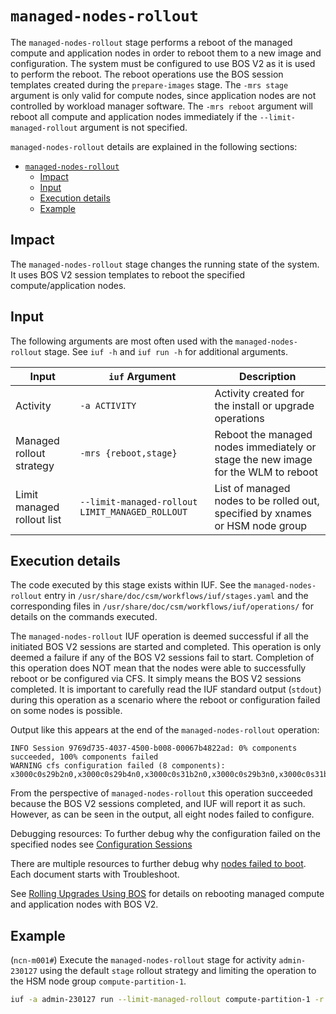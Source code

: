 # `managed-nodes-rollout`

The `managed-nodes-rollout` stage performs a reboot of the managed compute and application nodes in order to reboot them
to a new image and configuration. The system must be configured to use BOS V2 as
it is used to perform the reboot. The reboot operations use the BOS session templates created during
the `prepare-images` stage. The `-mrs stage` argument is only valid for compute nodes, since application nodes are not
controlled
by workload manager software. The `-mrs reboot` argument will reboot all compute and application nodes immediately if
the `--limit-managed-rollout` argument is not specified.

`managed-nodes-rollout` details are explained in the following sections:

- [`managed-nodes-rollout`](#managed-nodes-rollout)
  - [Impact](#impact)
  - [Input](#input)
  - [Execution details](#execution-details)
  - [Example](#example)

## Impact

The `managed-nodes-rollout` stage changes the running state of the system. It uses BOS V2 session templates to reboot
the specified compute/application nodes.

## Input

The following arguments are most often used with the `managed-nodes-rollout` stage. See `iuf -h` and `iuf run -h` for
additional arguments.

| Input                      | `iuf` Argument                                  | Description                                                                       |
|----------------------------|-------------------------------------------------|-----------------------------------------------------------------------------------|
| Activity                   | `-a ACTIVITY`                                   | Activity created for the install or upgrade operations                            |
| Managed rollout strategy   | `-mrs {reboot,stage}`                           | Reboot the managed nodes immediately or stage the new image for the WLM to reboot |
| Limit managed rollout list | `--limit-managed-rollout LIMIT_MANAGED_ROLLOUT` | List of managed nodes to be rolled out, specified by xnames or HSM node group     |

## Execution details

The code executed by this stage exists within IUF. See the `managed-nodes-rollout` entry
in `/usr/share/doc/csm/workflows/iuf/stages.yaml` and the corresponding files
in `/usr/share/doc/csm/workflows/iuf/operations/`
for details on the commands executed.

The `managed-nodes-rollout` IUF operation is deemed successful if all the initiated BOS V2 sessions are started and
completed. This operation is only deemed a failure if any of the BOS V2 sessions fail to start. Completion of this
operation does NOT mean that the nodes were able to successfully reboot or be configured via CFS. It simply means the
BOS V2 sessions completed. It is important to carefully read the IUF standard output (`stdout`) during this operation as a
scenario where the reboot or configuration failed on some nodes is possible.

Output like this appears at the end of the `managed-nodes-rollout` operation:

```text
INFO Session 9769d735-4037-4500-b008-00067b4822ad: 0% components succeeded, 100% components failed
WARNING cfs configuration failed (8 components): x3000c0s29b2n0,x3000c0s29b4n0,x3000c0s31b2n0,x3000c0s29b3n0,x3000c0s31b4n0,x3000c0s31b3n0,x3000c0s31b1n0,x3000c0s29b1n0
```

From the perspective of `managed-nodes-rollout` this operation succeeded because the BOS V2 sessions completed, and IUF
will report it as such. However, as can be seen in the output, all eight nodes failed to configure.

Debugging resources:
To further debug why the configuration failed on the specified
nodes see [Configuration Sessions](../../configuration_management/Configuration_Sessions.md)

There are multiple resources to further debug why [nodes failed to boot](../../boot_orchestration/). Each document
starts with Troubleshoot.

See [Rolling Upgrades Using BOS](../../boot_orchestration/Rolling_Upgrades.md) for details on rebooting managed compute
and application nodes with BOS V2.

## Example

(`ncn-m001#`) Execute the `managed-nodes-rollout` stage for activity `admin-230127` using the default `stage` rollout
strategy and limiting the operation to the HSM node group `compute-partition-1`.

```bash
iuf -a admin-230127 run --limit-managed-rollout compute-partition-1 -r managed-nodes-rollout
```
